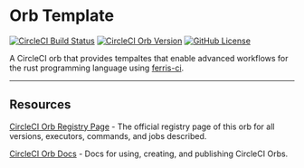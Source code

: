 # Orb Template


[![CircleCI Build Status](https://circleci.com/gh/pascalkuthe/ferris-ci-orb.svg?style=shield "CircleCI Build Status")](https://circleci.com/gh/pascalkuthe/ferris-ci-orb) [![CircleCI Orb Version](https://badges.circleci.com/orbs/pascalkuthe/ferris-ci.svg)](https://circleci.com/orbs/registry/orb/pascalkuthe/ferris-ci) [![GitHub License](https://img.shields.io/badge/license-MIT-lightgrey.svg)](https://raw.githubusercontent.com/pascalkuthe/ferris-ci-orb/master/LICENSE)


A CircleCI orb that provides tempaltes that enable advanced workflows for the rust programming language using [ferris-ci](https://github.com/pascalkuthe/ferris-ci).

---

## Resources

[CircleCI Orb Registry Page](https://circleci.com/orbs/registry/orb/pascalkuthe/ferris-ci) - The official registry page of this orb for all versions, executors, commands, and jobs described.

[CircleCI Orb Docs](https://circleci.com/docs/2.0/orb-intro/#section=configuration) - Docs for using, creating, and publishing CircleCI Orbs.
